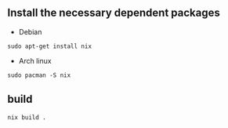 ## Install the necessary dependent packages

* Debian

```shell
sudo apt-get install nix
```

* Arch linux
```shell
sudo pacman -S nix
```

## build

```makefile
nix build .
```
